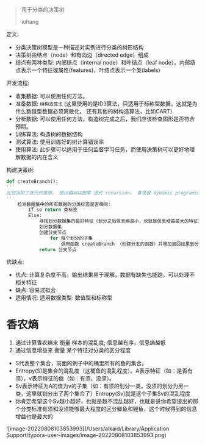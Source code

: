 > 用于分类的决策树
>
> iohang

定义:

- 分类决策树模型是一种描述对实例进行分类的树形结构
- 决策树由结点（node）和有向边（directed edge）组成
- 结点有两种类型: 内部结点（internal node）和叶结点（leaf node）。内部结点表示一个特征或属性(features)，叶结点表示一个类(labels)

开发流程:

- 收集数据: 可以使用任何方法。
- 准备数据: `树构造算法` (这里使用的是ID3算法，只适用于标称型数据，这就是为什么数值型数据必须离散化。 还有其他的树构造算法，比如CART)
- 分析数据: 可以使用任何方法，构造树完成之后，我们应该检查图形是否符合预期。
- 训练算法: 构造树的数据结构
- 测试算法: 使用训练好的树计算错误率
- 使用算法: 此步骤可以适用于任何监督学习任务，而使用决策树可以更好地理解数据的内在含义

构建决策树:

```python
def createBranch():
'''
此处运用了迭代的思想。 感兴趣可以搜索 迭代 recursion， 甚至是 dynamic programing。
'''
    检测数据集中的所有数据的分类标签是否相同:
        If so return 类标签
        Else:
            寻找划分数据集的最好特征（划分之后信息熵最小，也就是信息增益最大的特征）
            划分数据集
            创建分支节点
                for 每个划分的子集
                    调用函数 createBranch （创建分支的函数）并增加返回结果到分支节点中
            return 分支节点

```

优缺点:

- 优点: 计算复杂度不高，输出结果易于理解，数据有缺失也能跑，可以处理不相关特征
- 缺点: 容易过拟合
- 适用情况: 适用数据类型: 数值型和标称型

# 香农熵

1. 通过计算香农熵来 衡量 样本的混乱度; 信息越有序，信息熵越低
2. 通过信息增益来 衡量 某个特征对分类的区分程度

- S代表整个集合，前面的例子中的桶里所有的鱼的集合。
- Entropy(S)是集合的混乱度（这桶鱼的混乱程度）。A表示特征（如：是否有须），v表示特征的值（如：有须，没须）。
- Sv表示特征为A的值为v的子集（如：有须的划分一类，没须的划分为另一类，这里就划分出了两个集合了）Entropy(Sv)就是这个子集Sv的混乱程度
- 你肯定希望这个Sv越小越好，也就是越不混乱越好，也就是说你希望提出的那个分类标准有须和没须能够最大程度的区分鲫鱼和鲤鱼，这个时候得到的信息增益也是最大的
  

![image-20220808103853993](/Users/alkaid/Library/Application Support/typora-user-images/image-20220808103853993.png)

